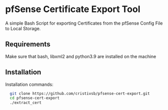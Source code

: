 # pfSense Certificate Export Tool
A simple Bash Script for exporting Certificates from the pfSense Config File to Local Storage.

## Requirements
Make sure that bash, libxml2 and python3.9 are installed on the machine

## Installation
Installation commands:
```bash
  git clone https://github.com/cristivsb/pfsense-cert-export.git
  cd pfsense-cert-export
  ./extract_cert
```
    
